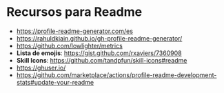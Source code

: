 # Recursos para Readme

- https://profile-readme-generator.com/es
- https://rahuldkjain.github.io/gh-profile-readme-generator/
- https://github.com/lowlighter/metrics
- **Lista de emojis**: https://gist.github.com/rxaviers/7360908
- **Skill Icons**: https://github.com/tandpfun/skill-icons#readme
- https://ghuser.io/
- https://github.com/marketplace/actions/profile-readme-development-stats#update-your-readme
